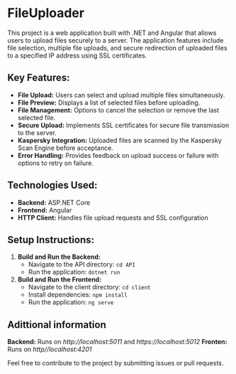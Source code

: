 # FileUploader

This project is a web application built with .NET and Angular that allows users to upload files securely to a server. The application features include file selection, multiple file uploads, and secure redirection of uploaded files to a specified IP address using SSL certificates.

## Key Features:
- **File Upload:** Users can select and upload multiple files simultaneously.
- **File Preview:** Displays a list of selected files before uploading.
- **File Management:** Options to cancel the selection or remove the last selected file.
- **Secure Upload:** Implements SSL certificates for secure file transmission to the server.
- **Kaspersky Integration:** Uploaded files are scanned by the Kaspersky Scan Engine before acceptance.
- **Error Handling:** Provides feedback on upload success or failure with options to retry on failure.

## Technologies Used:
- **Backend:** ASP.NET Core
- **Frontend:** Angular
- **HTTP Client:** Handles file upload requests and SSL configuration

## Setup Instructions:
1. **Build and Run the Backend:**
   - Navigate to the API directory: `cd API`
   - Run the application: `dotnet run`
2. **Build and Run the Frontend:**
   - Navigate to the client directory: `cd client`
   - Install dependencies: `npm install`
   - Run the application: `ng serve`
     
## Adittional information
**Backend:** Runs on *http://localhost:5011* and *https://localhost:5012*
**Fronten:** Runs on *http//localhost:4201*

Feel free to contribute to the project by submitting issues or pull requests.
